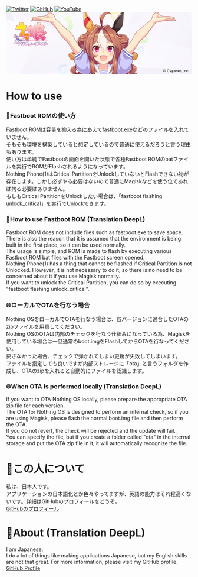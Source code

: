 [![Twitter](https://img.shields.io/twitter/follow/ot_inc?style=flat&logo=twitter)](https://twitter.com/ot_inc)
[![GitHub](https://img.shields.io/github/followers/reindex-ot?style=flat&logo=github)](https://github.com/reindex-ot)
[![YouTube](https://img.shields.io/youtube/channel/subscribers/UCE5tVfXXLSonqBJ1GZmLuyw?style=flat&logo=youtube)](https://www.youtube.com/channel/UCE5tVfXXLSonqBJ1GZmLuyw)
[![Copano Rickey](https://raw.githubusercontent.com/reindex-ot/reindex-ot.github.io/main/image/copanorickey.jpg)](https://umamusume.jp/character/detail/?name=copanorickey)
<br>
# How to use
### 📱<b>Fastboot ROMの使い方</b>
Fastboot ROMは容量を抑える為にあえてfastboot.exeなどのファイルを入れていません。<br>
そもそも環境を構築していると想定しているので普通に使えるだろうと言う理由もあります。<br>
使い方は単純でFastbootの画面を開いた状態で各種Fastboot ROMのbatファイルを実行でROMがFlashされるようになっています。<br>
Nothing Phone(1)はCritical PartitionをUnlockしていないとFlashできない物が存在します。しかし必ずやる必要はないので普通にMagiskなどを使う位であれば拘る必要はありません。<br>
もしもCritical PartitionをUnlockしたい場合は、「fastboot flashing unlock_critical」を実行でUnlockできます。<br>

### 📱<b>How to use Fastboot ROM (Translation DeepL)</b>
Fastboot ROM does not include files such as fastboot.exe to save space.<br>
There is also the reason that it is assumed that the environment is being built in the first place, so it can be used normally.<br>
The usage is simple, and ROM is made to flash by executing various Fastboot ROM bat files with the Fastboot screen opened.<br>
Nothing Phone(1) has a thing that cannot be flashed if Critical Partition is not Unlocked. However, it is not necessary to do it, so there is no need to be concerned about it if you use Magisk normally.<br>
If you want to unlock the Critical Partition, you can do so by executing "fastboot flashing unlock_critical".<br>

### 🌐<b>ローカルでOTAを行なう場合</b>
Nothing OSをローカルでOTAを行なう場合は、各バージョンに適合したOTAのzipファイルを用意してください。<br>
Nothing OSのOTAは内部のチェックを行なう仕組みになっている為、Magiskを使用している場合は一旦通常のboot.imgをFlashしてからOTAを行なってください。<br>
戻さなかった場合、チェックで弾かれてしまい更新が失敗してしまいます。<br>
ファイルを指定しても良いですが内部ストレージに「ota」と言うフォルダを作成し、OTAのzipを入れると自動的にファイルを認識します。<br>

### 🌐<b>When OTA is performed locally (Translation DeepL)</b>
If you want to OTA Nothing OS locally, please prepare the appropriate OTA zip file for each version.<br>
The OTA for Nothing OS is designed to perform an internal check, so if you are using Magisk, please flash the normal boot.img file and then perform the OTA.<br>
If you do not revert, the check will be rejected and the update will fail.<br>
You can specify the file, but if you create a folder called "ota" in the internal storage and put the OTA zip file in it, it will automatically recognize the file.<br>

# 👤この人について
私は、日本人です。<br>
アプリケーションの日本語化とか色々やってますが、英語の能力はそれ程高くないです。詳細はGitHubのプロフィールをどうぞ。<br>
[GitHubのプロフィール](https://github.com/reindex-ot)<br>

# 👤About (Translation DeepL)
I am Japanese.<br>
I do a lot of things like making applications Japanese, but my English skills are not that great. For more information, please visit my GitHub profile.<br>
[GitHub Profile](https://github.com/reindex-ot)<br>
